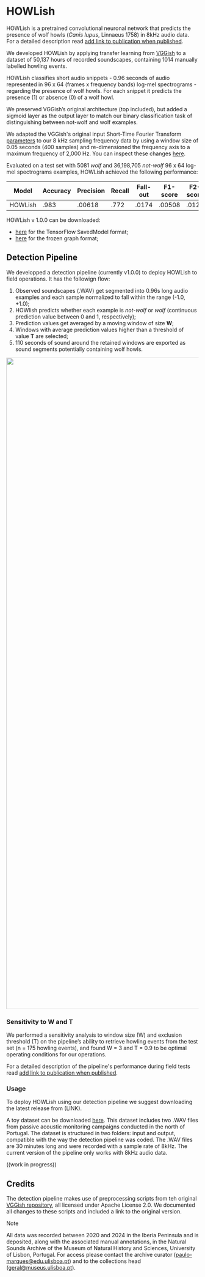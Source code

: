 # HOWLish

HOWLish is a pretrained convolutional neuronal network that predicts the presence of wolf howls (*Canis lupus*, Linnaeus 1758) in 8kHz audio data. For a detailed description read <ins>add link to publication when published</ins>.

We developed HOWLish by applying transfer learning from [VGGish](https://github.com/tensorflow/models/tree/master/research/audioset/vggish) to a dataset of 50,137 hours of recorded soundscapes, containing 1014 manually labelled howling events. 

HOWLish classifies short audio snippets - 0.96 seconds of audio represented in 96 x 64 (frames x frequency bands) log-mel spectrograms - regarding the presence of wolf howls. For each snippet it predicts the presence (1) or absence (0) of a wolf howl. 

We preserved VGGish’s original architecture (top included), but added a sigmoid layer as the output layer to match our binary classification task of distinguishing between not-wolf and wolf examples. 

We adapted the VGGish's original input Short-Time Fourier Transform [parameters](https://github.com/tensorflow/models/blob/master/research/audioset/vggish/vggish_params.py) to our 8 kHz sampling frequency data by using a window size of 0.05 seconds (400 samples) and re-dimensioned the frequency axis to a maximum frequency of 2,000 Hz. You can inspect these changes [here](https://github.com/CamposRF/HOWLish/blob/test/detection_pipeline/vggish_params.py).

Evaluated on a test set with 5081 *wolf* and 36,198,705 *not-wolf*  96 x 64 log-mel spectrograms examples, HOWLish achieved the following performance: 

<div align="center">

| Model  | Accuracy | Precision | Recall | Fall-out | F1-score | F2-score | AUC | PRC |
| ------------- | ------------- | ------------- | ------------- | ------------- | ------------- | ------------- | ------------- | ------------- |
| HOWLish  | .983  | .00618  | .772  | .0174  | .00508  | .0123  | .939  | .0897  |

<div align="left">

HOWLish v 1.0.0 can be downloaded: 
- [here](https://drive.google.com/file/d/1SdULuhgMdjlN5rLRAPm1dW6M6ASdT6Pp/view?usp=drive_link) for the TensorFlow SavedModel format; 
- [here](https://drive.google.com/file/d/1Sdt5TwN-OteMp7fV7ub9G109d-dSo8du/view?usp=sharing) for the frozen graph format; 

## Detection Pipeline

We developped a detection pipeline (currently v1.0.0) to deploy HOWLish to field operations. It has the followign flow: 

1) Observed soundscapes (.WAV) get segmented into 0.96s long audio examples and each sample normalized to fall within the range (-1.0, +1.0);
2) HOWlish predicts whether each example is *not-wolf* or *wolf* (continuous prediction value between 0 and 1, respectively);
3) Prediction values get averaged by a moving window of size **W**;
4) Windows with average prediction values higher than a threshold of value **T** are selected;
5) 110 seconds of sound around the retained windows are exported as sound segments potentially containing wolf howls.


<div align="center">

<img width="1705" alt="DetectionPipelineScheme" src="https://github.com/user-attachments/assets/8d4675da-716a-4a64-a66a-f4f0d9b615ce">

<div align="left">

### Sensitivity to W and T

We performed a sensitivity analysis to window size (W) and exclusion threshold (T) on the pipeline’s ability to retrieve howling events from the test set (n = 175 howling events), and found W = 3 and T = 0.9 to be optimal operating conditions for our operations.

For a detailed description of the pipeline's performance during field tests read <ins>add link to publication when published</ins>.


### Usage

To deploy HOWLish using our detection pipeline we suggest downloading the latest release from (LINK). 

A toy dataset can be downloaded [here](https://drive.google.com/file/d/11ouRaRAI_V38n5T4q4Cr8zgeRPUB2jgS/view?usp=drive_link). This dataset includes two .WAV files from passive acoustic monitoring campaigns conducted in the north of Portugal.
The dataset is structured in two folders: input and output, compatible with the way the detection pipeline was coded. The .WAV files are 30 minutes long and were recorded with a sample rate of 8kHz. The current version of the pipeline only works with 8kHz audio data. 


((work in progress))

## Credits
The detection pipeline makes use of preprocessing scripts from teh original [VGGish repository](https://github.com/tensorflow/models/tree/master/research/audioset/vggish), all licensed under Apache License 2.0. We documented all changes to these scripts and included a link to the original version. 

> [!NOTE]
> All data was recorded between 2020 and 2024 in the Iberia Peninsula and is deposited, along with the associated manual annotations, in the Natural Sounds Archive of the Museum of Natural History and Sciences, University of Lisbon, Portugal. For access please contact the archive curator (paulo-marques@edu.ulisboa.pt) and to the collections head (geral@museus.ulisboa.pt).
